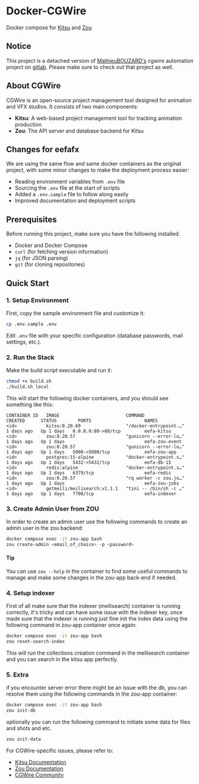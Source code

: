 # Docker-CGWire

Docker compose for [Kitsu](https://kitsu.cg-wire.com/) and [Zou](https://zou.cg-wire.com/)

## Notice

This project is a detached version of [MathieuBOUZARD's](https://gitlab.com/mathbou) cgwire automation project on [gitlab](https://gitlab.com/mathbou/docker-cgwire). Please make sure to check out that project as well.

## About CGWire

CGWire is an open-source project management tool designed for animation and VFX studios. It consists of two main components:

- **Kitsu**: A web-based project management tool for tracking animation production
- **Zou**: The API server and database backend for Kitsu

## Changes for eefafx

We are using the same flow and same docker containers as the original project, with some minor changes to make the deployment process easier:

- Reading environment variables from `.env` file
- Sourcing the `.env` file at the start of scripts
- Added a `.env.sample` file to follow along easily
- Improved documentation and deployment scripts

## Prerequisites

Before running this project, make sure you have the following installed:

- Docker and Docker Compose
- `curl` (for fetching version information)
- `jq` (for JSON parsing)
- `git` (for cloning repositories)

## Quick Start

### 1. Setup Environment

First, copy the sample environment file and customize it:

```bash
cp .env.sample .env
```

Edit `.env` file with your specific configuration (database passwords, mail settings, etc.).

### 2. Run the Stack

Make the build script executable and run it:

```bash
chmod +x build.sh
./build.sh local
```

This will start the following docker containers, and you should see something like this:
```
CONTAINER ID   IMAGE                         COMMAND                  CREATED      STATUS        PORTS                    NAMES
<id>           kitsu:0.20.69                 "/docker-entrypoint.…"   1 days ago   Up 1 days   0.0.0.0:80->80/tcp         eefa-kitsu
<id>           zou:0.20.57                   "gunicorn --error-lo…"   1 days ago   Up 1 days                              eefa-zou-event
<id>           zou:0.20.57                   "gunicorn --error-lo…"   1 days ago   Up 1 days   5000->5000/tcp             eefa-zou-app
<id>           postgres:15-alpine            "docker-entrypoint.s…"   1 days ago   Up 1 days   5432->5432/tcp             eefa-db-15
<id>           redis:alpine                  "docker-entrypoint.s…"   1 days ago   Up 1 days   6379/tcp                   eefa-redis
<id>           zou:0.20.57                   "rq worker -c zou.jo…"   1 days ago   Up 1 days                              eefa-zou-jobs
<id>           getmeili/meilisearch:v1.1.1   "tini -- /bin/sh -c …"   1 days ago   Up 1 days   7700/tcp                   eefa-indexer
```

### 3. Create Admin User from ZOU
In order to create an admin user use the following commands to create an admin user in the zou backend:
```bash
docker compose exec -it zou-app bash
zou create-admin <email_of_choice> -p <password>
```

#### Tip
You can use `zou --help` in the container to find some useful commands to manage and make some changes in the zou-app back-end if needed.

### 4. Setup indexer
First of all make sure that the indexer (meilisearch) container is running correctly, it's tricky and can have some issue with the indexer key,
once made sure that the indexer is running just fine init the index data using the following command in zou-app container once again:
```bash
docker compose exec -it zou-app bash
zou reset-search-index
```

This will run the collections creation command in the meilisearch container and you can search in the kitsu app perfectly.


### 5. Extra
if you encounter server error there might be an issue with the db, you can resolve them using the following commands in the zou-app container:
```bash
docker compose exec -it zou-app bash
zou init-db
```
optionally you can run the following command to initiate some data for files and shots and etc.
```bash
zou init-data
```


For CGWire-specific issues, please refer to:
- [Kitsu Documentation](https://kitsu.cg-wire.com/)
- [Zou Documentation](https://zou.cg-wire.com/)
- [CGWire Community](https://discord.gg/VbCxtKN)
